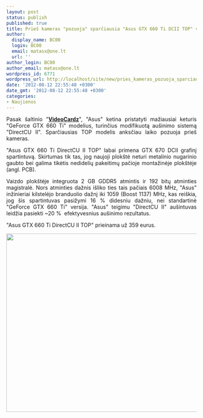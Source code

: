 ```yaml
---
layout: post
status: publish
published: true
title: Prieš kameras "pozuoja" sparčiausia "Asus GTX 660 Ti DCII TOP" versija
author:
  display_name: BC00
  login: BC00
  email: matasx@one.lt
  url: ''
author_login: BC00
author_email: matasx@one.lt
wordpress_id: 6771
wordpress_url: http://localhost/site/new/pries_kameras_pozuoja_sparciausia_asus_gtx_660_ti_top_versija/
date: '2012-08-12 22:55:48 +0300'
date_gmt: '2012-08-12 22:55:48 +0300'
categories:
- Naujienos
---
```

<p style="text-align: justify;">
	Pasak &scaron;altinio &quot;<a href="http://videocardz.com/34244/asus-geforce-gtx-660ti-directcu-ii-top-pictured-and-detailed"><strong>VideoCardz</strong></a>&quot;, &quot;Asus&quot; ketina pristatyti mažiausiai keturis &quot;GeForce GTX 660 Ti&quot; modelius, turinčius modifikuotą au&scaron;inimo sistemą &quot;DirectCU II&quot;. Sparčiausias TOP modelis anksčiau laiko pozuoja prie&scaron; kameras.</p>
<p style="text-align: justify;">
	&quot;Asus GTX 660 Ti DirectCU II TOP&quot; labai primena GTX 670 DCII grafinį spartintuvą. Skirtumas tik tas, jog naujoji plok&scaron;tė neturi metalinio nugarinio gaubto bei galima tikėtis nedidelių pakeitimų pačioje montažinėje plok&scaron;tėje (angl. PCB).</p>
<p style="text-align: justify;">
	Vaizdo plok&scaron;tėje integruota 2 GB GDDR5 atmintis ir 192 bitų atminties magistralė. Nors atminties dažnis i&scaron;liko ties tais pačiais 6008 MHz, &quot;Asus&quot; inžinieriai kilstelėjo branduolio dažnį iki 1059 (Boost 1137) MHz, kas rei&scaron;kia, jog &scaron;is spartintuvas pasižymi 16 % didesniu dažniu, nei standartinė &quot;GeForce GTX 660 Ti&quot; versija. &quot;Asus&quot; teigimu &quot;DirectCU II&quot; au&scaron;intuvas leidžia pasiekti ~20 %&nbsp; efektyvesnius au&scaron;inimo rezultatus.</p>
<p style="text-align: justify;">
	&quot;Asus GTX 660 Ti DirectCU II TOP&quot; prieinama už 359 eurus.</p>
<p style="text-align: justify;">
	<a href="http://technews.lt/userfiles/asusgtx660titop.jpg"><img alt="" src="http://technews.lt/userfiles/asusgtx660titop.jpg" style="width: 520px; height: 472px;" /></a></p>
